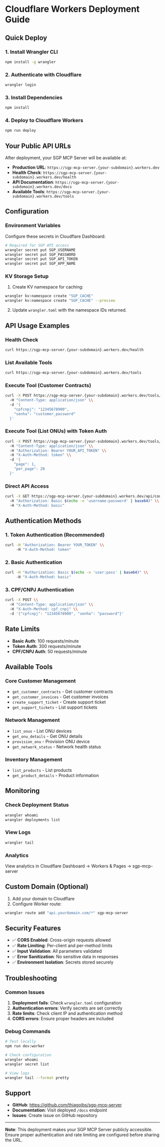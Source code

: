 # Cloudflare Workers Deployment Guide

## Quick Deploy

### 1. Install Wrangler CLI
```bash
npm install -g wrangler
```

### 2. Authenticate with Cloudflare
```bash
wrangler login
```

### 3. Install Dependencies
```bash
npm install
```

### 4. Deploy to Cloudflare Workers
```bash
npm run deploy
```

## Your Public API URLs

After deployment, your SGP MCP Server will be available at:

- **Production URL**: `https://sgp-mcp-server.{your-subdomain}.workers.dev`
- **Health Check**: `https://sgp-mcp-server.{your-subdomain}.workers.dev/health`
- **API Documentation**: `https://sgp-mcp-server.{your-subdomain}.workers.dev/docs`
- **Available Tools**: `https://sgp-mcp-server.{your-subdomain}.workers.dev/tools`

## Configuration

### Environment Variables

Configure these secrets in Cloudflare Dashboard:

```bash
# Required for SGP API access
wrangler secret put SGP_USERNAME
wrangler secret put SGP_PASSWORD
wrangler secret put SGP_API_TOKEN
wrangler secret put SGP_APP_NAME
```

### KV Storage Setup

1. Create KV namespace for caching:
```bash
wrangler kv:namespace create "SGP_CACHE"
wrangler kv:namespace create "SGP_CACHE" --preview
```

2. Update `wrangler.toml` with the namespace IDs returned.

## API Usage Examples

### Health Check
```bash
curl https://sgp-mcp-server.{your-subdomain}.workers.dev/health
```

### List Available Tools
```bash
curl https://sgp-mcp-server.{your-subdomain}.workers.dev/tools
```

### Execute Tool (Customer Contracts)
```bash
curl -X POST https://sgp-mcp-server.{your-subdomain}.workers.dev/tools/get_customer_contracts \\
  -H "Content-Type: application/json" \\
  -d '{
    "cpfcnpj": "12345678900",
    "senha": "customer_password"
  }'
```

### Execute Tool (List ONUs) with Token Auth
```bash
curl -X POST https://sgp-mcp-server.{your-subdomain}.workers.dev/tools/list_onus \\
  -H "Content-Type: application/json" \\
  -H "Authorization: Bearer YOUR_API_TOKEN" \\
  -H "X-Auth-Method: token" \\
  -d '{
    "page": 1,
    "per_page": 20
  }'
```

### Direct API Access
```bash
curl -X GET https://sgp-mcp-server.{your-subdomain}.workers.dev/api/contracts \\
  -H "Authorization: Basic $(echo -n 'username:password' | base64)" \\
  -H "X-Auth-Method: basic"
```

## Authentication Methods

### 1. Token Authentication (Recommended)
```bash
curl -H "Authorization: Bearer YOUR_TOKEN" \\
     -H "X-Auth-Method: token"
```

### 2. Basic Authentication
```bash
curl -H "Authorization: Basic $(echo -n 'user:pass' | base64)" \\
     -H "X-Auth-Method: basic"
```

### 3. CPF/CNPJ Authentication
```bash
curl -X POST \\
  -H "Content-Type: application/json" \\
  -H "X-Auth-Method: cpf_cnpj" \\
  -d '{"cpfcnpj": "12345678900", "senha": "password"}'
```

## Rate Limits

- **Basic Auth**: 100 requests/minute
- **Token Auth**: 300 requests/minute
- **CPF/CNPJ Auth**: 50 requests/minute

## Available Tools

### Core Customer Management
- `get_customer_contracts` - Get customer contracts
- `get_customer_invoices` - Get customer invoices
- `create_support_ticket` - Create support ticket
- `get_support_tickets` - List support tickets

### Network Management
- `list_onus` - List ONU devices
- `get_onu_details` - Get ONU details
- `provision_onu` - Provision ONU device
- `get_network_status` - Network health status

### Inventory Management
- `list_products` - List products
- `get_product_details` - Product information

## Monitoring

### Check Deployment Status
```bash
wrangler whoami
wrangler deployments list
```

### View Logs
```bash
wrangler tail
```

### Analytics
View analytics in Cloudflare Dashboard → Workers & Pages → sgp-mcp-server

## Custom Domain (Optional)

1. Add your domain to Cloudflare
2. Configure Worker route:
```bash
wrangler route add "api.yourdomain.com/*" sgp-mcp-server
```

## Security Features

- ✅ **CORS Enabled**: Cross-origin requests allowed
- ✅ **Rate Limiting**: Per-client and per-method limits
- ✅ **Input Validation**: All parameters validated
- ✅ **Error Sanitization**: No sensitive data in responses
- ✅ **Environment Isolation**: Secrets stored securely

## Troubleshooting

### Common Issues

1. **Deployment fails**: Check `wrangler.toml` configuration
2. **Authentication errors**: Verify secrets are set correctly
3. **Rate limits**: Check client IP and authentication method
4. **CORS errors**: Ensure proper headers are included

### Debug Commands
```bash
# Test locally
npm run dev:worker

# Check configuration
wrangler whoami
wrangler secret list

# View logs
wrangler tail --format pretty
```

## Support

- **GitHub**: https://github.com/thiagojbs/sgp-mcp-server
- **Documentation**: Visit deployed `/docs` endpoint
- **Issues**: Create issue on GitHub repository

---

**Note**: This deployment makes your SGP MCP Server publicly accessible. Ensure proper authentication and rate limiting are configured before sharing the URL.